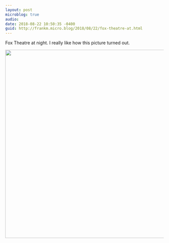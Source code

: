 ```yaml
---
layout: post
microblog: true
audio: 
date: 2018-08-22 10:50:35 -0400
guid: http://frankm.micro.blog/2018/08/22/fox-theatre-at.html
---
```

Fox Theatre at night. I really like how this picture turned out.

<img src="http://frankmcpherson.blog/uploads/2018/0f3a7adbe6.jpg" width="600" height="600" />
